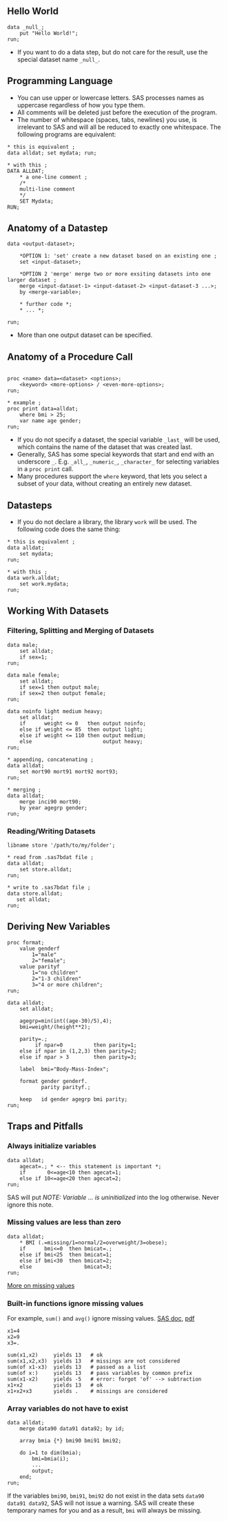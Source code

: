 ## Hello World

```SAS
data _null_;
    put "Hello World!";
run;
```
+ If you want to do a data step, but do not care for the result, use the special dataset name `_null_`.

## Programming Language

+ You can use upper or lowercase letters. SAS processes names as uppercase regardless of how you type them.
+ All comments will be deleted just before the execution of the program.
+ The number of whitespace (spaces, tabs, newlines) you use, is irrelevant to SAS and will all be reduced to exactly one whitespace. The following programs are equivalent:

```SAS
* this is equivalent ;
data alldat; set mydata; run;

* with this ;
DATA ALLDAT;
    * a one-line comment ;
    /*
    multi-line comment
    */
    SET Mydata;
RUN;
```


## Anatomy of a Datastep

```SAS
data <output-dataset>;

    *OPTION 1: 'set' create a new dataset based on an existing one ;
    set <input-dataset>;

    *OPTION 2 'merge' merge two or more exsiting datasets into one larger dataset ;
    merge <input-dataset-1> <input-dataset-2> <input-dataset-3 ...>;
    by <merge-variable>;

    * further code *;
    * ... *;

run;
```

+ More than one output dataset can be specified.

## Anatomy of a Procedure Call
```SAS

proc <name> data=<dataset> <options>;
    <keyword> <more-options> / <even-more-options>;
run;

* example ;
proc print data=alldat;
    where bmi > 25;
    var name age gender;
run;

```
+ If you do not specify a dataset, the special variable `_last_` will be used, which contains the name of the dataset that was created last.
+ Generally, SAS has some special keywords that start and end with an underscore `_`. E.g. `_all_`, `_numeric_`, `_character_` for selecting variables in a `proc print` call.
+ Many procedures support the `where` keyword, that lets you select a subset of your data, without creating an entirely new dataset.


## Datasteps

+ If you do not declare a library, the library `work` will be used. The following code does the same thing:

```SAS
* this is equivalent ;
data alldat;
    set mydata;
run;

* with this ;
data work.alldat;
    set work.mydata;
run;
```

## Working With Datasets

### Filtering, Splitting and Merging of Datasets

```SAS
data male;
    set alldat;
    if sex=1;
run;

data male female;
    set alldat;
    if sex=1 then output male;
    if sex=2 then output female;
run;

data noinfo light medium heavy;
    set alldat;
    if      weight <= 0   then output noinfo;
    else if weight <= 85  then output light;
    else if weight <= 110 then output medium;
    else                       output heavy;
run;

* appending, concatenating ;
data alldat;
    set mort90 mort91 mort92 mort93;
run;

* merging ;
data alldat;
    merge inci90 mort90;
    by year agegrp gender;
run;
```

### Reading/Writing Datasets

```SAS
libname store '/path/to/my/folder';

* read from .sas7bdat file ;
data alldat; 
    set store.alldat;
run;

* write to .sas7bdat file ;
data store.alldat; 
   set alldat; 
run;
```


## Deriving New Variables

```SAS
proc format; 
    value genderf
        1="male"
        2="female";
    value parityf
        1="no children"
        2="1-3 children"
        3="4 or more children";
run;

data alldat;
    set alldat;

    agegrp=min(int((age-30)/5),4);
    bmi=weight/(height**2);

    parity=.;
         if npar=0          then parity=1;
    else if npar in (1,2,3) then parity=2;
    else if npar > 3        then parity=3;

    label  bmi="Body-Mass-Index";

    format gender genderf.
           parity parityf.;

    keep   id gender agegrp bmi parity;
run;
```


## Traps and Pitfalls

### Always initialize variables

```SAS
data alldat;
    agecat=.; * <-- this statement is important *;
    if       0<=age<10 then agecat=1;
    else if 10<=age<20 then agecat=2;
run;
```

SAS will put *NOTE: Variable ... is uninitialized* into the log otherwise. Never ignore this note.

### Missing values are less than zero
    
```SAS
data alldat;
    * BMI (.=missing/1=normal/2=overweight/3=obese);
    if      bmi<=0  then bmicat=.;
    else if bmi<25  then bmicat=1; 
    else if bmi<30  then bmicat=2;
    else                 bmicat=3;
run;
```

[More on missing values](https://support.sas.com/documentation/cdl/en/lrcon/62955/HTML/default/viewer.htm#a000989180.htm)

### Built-in functions ignore missing values

For example, `sum()` and `avg()` ignore missing values. [SAS doc](http://support.sas.com/documentation/cdl/en/lrdict/64316/HTML/default/viewer.htm#a000245953.htm), [pdf](http://www.lexjansen.com/nesug/nesug06/cc/cc31.pdf)

```SAS
x1=4
x2=9
x3=.

sum(x1,x2)     yields 13   # ok
sum(x1,x2,x3)  yields 13   # missings are not considered
sum(of x1-x3)  yields 13   # passed as a list
sum(of x:)     yields 13   # pass variables by common prefix
sum(x1-x2)     yields -5   # error: forgot 'of' --> subtraction
x1+x2          yields 13   # ok
x1+x2+x3       yields .    # missings are considered
```

### Array variables do not have to exist

```SAS
data alldat;
    merge data90 data91 data92; by id;

    array bmia {*} bmi90 bmi91 bmi92;

    do i=1 to dim(bmia);
        bmi=bmia(i);
        ...
        output;
    end;
run;
```

If the variables `bmi90`, `bmi91`, `bmi92` do not exist in the data sets `data90 data91 data92`, SAS will not issue a warning. SAS will create these temporary names for you and as a result, `bmi` will always be missing.


